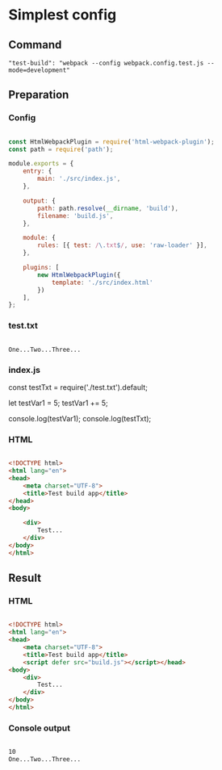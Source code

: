 # Simplest config

## Command

`"test-build": "webpack --config webpack.config.test.js --mode=development"`

## Preparation

### Config

```javascript

const HtmlWebpackPlugin = require('html-webpack-plugin');
const path = require('path');

module.exports = {
    entry: {
        main: './src/index.js',
    },

    output: {
        path: path.resolve(__dirname, 'build'),
        filename: 'build.js',
    },

    module: {
        rules: [{ test: /\.txt$/, use: 'raw-loader' }],
    },

    plugins: [
        new HtmlWebpackPlugin({
            template: './src/index.html'
        })
    ],
};

```

### test.txt

```text

One...Two...Three...

```

### index.js

const testTxt = require('./test.txt').default;

let testVar1 = 5;
testVar1 += 5;

console.log(testVar1);
console.log(testTxt);

### HTML

```html

<!DOCTYPE html>
<html lang="en">
<head>
    <meta charset="UTF-8">
    <title>Test build app</title>
</head>
<body>

    <div>
        Test...
    </div>
</body>
</html>

```

## Result

### HTML

```html

<!DOCTYPE html>
<html lang="en">
<head>
    <meta charset="UTF-8">
    <title>Test build app</title>
    <script defer src="build.js"></script></head>
<body>
    <div>
        Test...
    </div>
</body>
</html>

```

### Console output

```bash

10
One...Two...Three...

```


